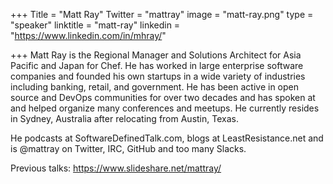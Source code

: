 +++
Title = "Matt Ray"
Twitter = "mattray"
image = "matt-ray.png"
type = "speaker"
linktitle = "matt-ray"
linkedin = "https://www.linkedin.com/in/mhray/"

+++
Matt Ray is the Regional Manager and Solutions Architect for Asia Pacific and Japan for Chef. He has worked in large enterprise software companies and founded his own startups in a wide variety of industries including banking, retail, and government. He has been active in open source and DevOps communities for over two decades and has spoken at and helped organize many conferences and meetups. He currently resides
in Sydney, Australia after relocating from Austin, Texas.

He podcasts at SoftwareDefinedTalk.com, blogs at LeastResistance.net and is @mattray on Twitter, IRC, GitHub and too many Slacks.

Previous talks: https://www.slideshare.net/mattray/
